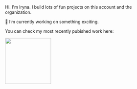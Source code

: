 <!-- ### Hi there 👋 -->
Hi. I'm Iryna. I build lots of fun projects on this account and the  <a href="http://autonoetica.com" target="_blank"><img src="http://autonoetica.com/images/logo-apricaphotography-pro-photographer-Thurston-county.png" alt="" style="height: auto !important;width:auto !important;" ></a>   organization. 

🔭 I’m currently working on something exciting. 

You can check my most recently pubished work here:

<a href="https://play.google.com/store/apps/developer?id=Autonoetica" target="_blank"><img src="https://play.google.com/intl/en_us/badges/static/images/badges/en_badge_web_generic.png" alt="" style="height: auto !important;width:150px;" ></a>


                                                                                                                                                    
<!--
**ikabanen/ikabanen** is a ✨ _special_ ✨ repository because its `README.md` (this file) appears on your GitHub profile.

Here are some ideas to get you started:

- 🔭 I’m currently working on ...
- 🌱 I’m currently learning ...
- 👯 I’m looking to collaborate on ...
- 🤔 I’m looking for help with ...
- 💬 Ask me about ...
- 📫 How to reach me: ...
- 😄 Pronouns: ...
- ⚡ Fun fact: ...
-->
